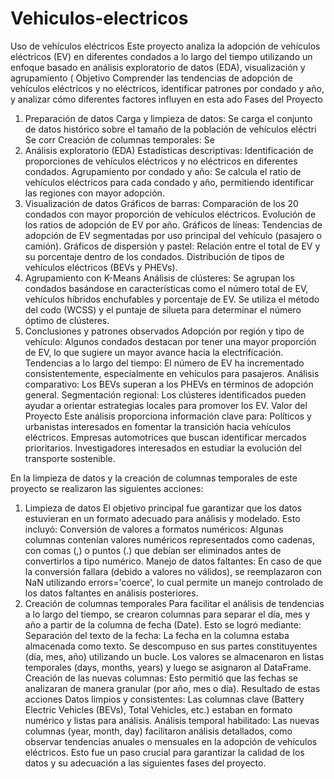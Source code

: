 # Vehiculos-electricos
Uso de vehículos eléctricos
Este proyecto analiza la adopción de vehículos eléctricos (EV) en diferentes condados a lo largo del tiempo utilizando un enfoque basado en análisis exploratorio de datos (EDA), visualización y agrupamiento (
Objetivo
Comprender las tendencias de adopción de vehículos eléctricos y no eléctricos, identificar patrones por condado y año, y analizar cómo diferentes factores influyen en esta ado
Fases del Proyecto
1. Preparación de datos
Carga y limpieza de datos:
Se carga el conjunto de datos histórico sobre el tamaño de la población de vehículos eléctri
Se corr
Creación de columnas temporales:
Se
2. Análisis exploratorio (EDA)
Estadísticas descriptivas:
Identificación de proporciones de vehículos eléctricos y no eléctricos en diferentes condados.
Agrupamiento por condado y año:
Se calcula el ratio de vehículos eléctricos para cada condado y año, permitiendo identificar las regiones con mayor adopción.
3. Visualización de datos
Gráficos de barras:
Comparación de los 20 condados con mayor proporción de vehículos eléctricos.
Evolución de los ratios de adopción de EV por año.
Gráficos de líneas:
Tendencias de adopción de EV segmentadas por uso principal del vehículo (pasajero o camión).
Gráficos de dispersión y pastel:
Relación entre el total de EV y su porcentaje dentro de los condados.
Distribución de tipos de vehículos eléctricos (BEVs y PHEVs).
4. Agrupamiento con K-Means
Análisis de clústeres:
Se agrupan los condados basándose en características como el número total de EV, vehículos híbridos enchufables y porcentaje de EV.
Se utiliza el método del codo (WCSS) y el puntaje de silueta para determinar el número óptimo de clústeres.
5. Conclusiones y patrones observados
Adopción por región y tipo de vehículo:
Algunos condados destacan por tener una mayor proporción de EV, lo que sugiere un mayor avance hacia la electrificación.
Tendencias a lo largo del tiempo:
El número de EV ha incrementado consistentemente, especialmente en vehículos para pasajeros.
Análisis comparativo:
Los BEVs superan a los PHEVs en términos de adopción general.
Segmentación regional:
Los clústeres identificados pueden ayudar a orientar estrategias locales para promover los EV.
Valor del Proyecto
Este análisis proporciona información clave para:
Políticos y urbanistas interesados en fomentar la transición hacia vehículos eléctricos.
Empresas automotrices que buscan identificar mercados prioritarios.
Investigadores interesados en estudiar la evolución del transporte sostenible.

En la limpieza de datos y la creación de columnas temporales de este proyecto se realizaron las siguientes acciones:
1. Limpieza de datos
El objetivo principal fue garantizar que los datos estuvieran en un formato adecuado para análisis y modelado. Esto incluyó:
Conversión de valores a formatos numéricos:
Algunas columnas contenían valores numéricos representados como cadenas, con comas (,) o puntos (.) que debían ser eliminados antes de convertirlos a tipo numérico.
Manejo de datos faltantes:
En caso de que la conversión fallara (debido a valores no válidos), se reemplazaron con NaN utilizando errors='coerce', lo cual permite un manejo controlado de los datos faltantes en análisis posteriores.
2. Creación de columnas temporales
Para facilitar el análisis de tendencias a lo largo del tiempo, se crearon columnas para separar el día, mes y año a partir de la columna de fecha (Date). Esto se logró mediante:
Separación del texto de la fecha:
La fecha en la columna estaba almacenada como texto. Se descompuso en sus partes constituyentes (día, mes, año) utilizando un bucle.
Los valores se almacenaron en listas temporales (days, months, years) y luego se asignaron al DataFrame.
Creación de las nuevas columnas:
Esto permitió que las fechas se analizaran de manera granular (por año, mes o día).
Resultado de estas acciones
Datos limpios y consistentes:
Las columnas clave (Battery Electric Vehicles (BEVs), Total Vehicles, etc.) estaban en formato numérico y listas para análisis.
Análisis temporal habilitado:
Las nuevas columnas (year, month, day) facilitaron análisis detallados, como observar tendencias anuales o mensuales en la adopción de vehículos eléctricos.
Esto fue un paso crucial para garantizar la calidad de los datos y su adecuación a las siguientes fases del proyecto.
